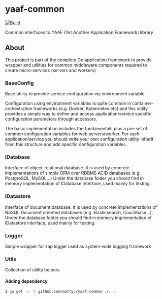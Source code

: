 # yaaf-common

[![Build](https://github.com/mottyc/yaaf-common/actions/workflows/build.yml/badge.svg)](https://github.com/mottyc/yaaf-common/actions/workflows/build.yml)

Common interfaces to YAAF (Yet Another Application Framework) library


## About
This project is part of the complete Go application framework to provide wrapper and utilities for common middleware components required to create micro-services (servers and workers)

### BaseConfig
Base utility to provide service configuration via environment variable.

Configuration using environment variables is quite common in container-orchestration frameworks (e.g. Docker, Kubernetes etc) and this utility
provides a simple way to define and access application/service specific configuration parameters through accessors.

The basic implementation includes the fundamentals plus a pre-set of common configuration variables for web servers/worker.
For each application/service you should write your own configuration utility inherit from this structure and add specific configuration variables.

### IDatabase
Interface of object-relational database. It is used by concrete implementations of simple ORM over RDBMS ACID databases (e.g. PostgreSQL, MySQL...)
Under the database folder you should find in memory implementation of IDatabase interface, used mainly for testing.

### IDatastore
Interface of document database. It is used by concrete implementations of NoSQL Document oriented databases (e.g. Elasticsearch, Couchbase...).
Under the database folder you should find in memory implementation of IDatastore interface, used mainly for testing.

### Logger
Simple wrapper for zap logger used as system-wide logging framework

### Utils
Collection of utility helpers

#### Adding dependency

```bash
$ go get -v -t github.com/mottyc/yaaf-common ./...
```
